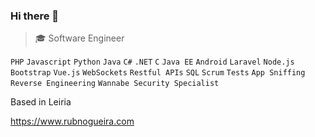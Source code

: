 ### Hi there 👋

> 🎓 Software Engineer

`PHP` `Javascript` `Python` `Java` `C#` `.NET` `C` `Java EE` `Android` `Laravel` `Node.js` `Bootstrap` `Vue.js` `WebSockets` `Restful APIs` `SQL` `Scrum` `Tests` `App Sniffing` `Reverse Engineering` `Wannabe Security Specialist`

Based in Leiria

<a href="https://www.rubnogueira.com" target="_blank">https://www.rubnogueira.com</a>
